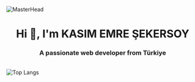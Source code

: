   ![MasterHead](https://i.ytimg.com/vi/PaxZLE3IDlY/maxresdefault.jpg)

<h1 align="center">Hi 👋, I'm KASIM EMRE ŞEKERSOY</h1>
<h3 align="center">A passionate web developer from Türkiye</h3>
<br>
<img align="center" src="https://github-readme-stats.vercel.app/api/top-langs/?username=KASIMEMRE&langs_count=10&theme=radical" alt="Top Langs" />

